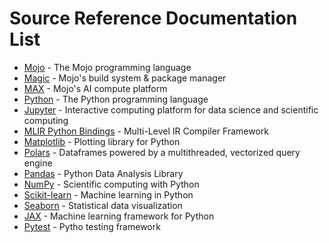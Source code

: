 # Source Reference Documentation List

- [Mojo](https://www.modular.com/mojo) - The Mojo programming language
- [Magic](https://docs.modular.com/magic/) - Mojo's build system & package manager
- [MAX](https://www.modular.com/max) - Mojo's AI compute platform
- [Python](https://www.python.org/) - The Python programming language
- [Jupyter](https://jupyter.org/) - Interactive computing platform for data science and scientific computing
- [MLIR Python Bindings](https://mlir.llvm.org/docs/Bindings/Python/#use-cases) - Multi-Level IR Compiler Framework
- [Matplotlib](https://matplotlib.org) - Plotting library for Python
- [Polars](https://pola.rs/) - Dataframes powered by a multithreaded, vectorized query engine 
- [Pandas](https://pandas.pydata.org/) - Python Data Analysis Library
- [NumPy](https://numpy.org/) - Scientific computing with Python
- [Scikit-learn](https://scikit-learn.org/stable/) - Machine learning in Python
- [Seaborn](https://seaborn.pydata.org/) - Statistical data visualization
- [JAX](https://docs.jax.dev/en/latest/) - Machine learning framework for Python
- [Pytest](https://docs.pytest.org/en/stable/) - Pytho testing framework 
